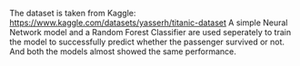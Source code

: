 The dataset is taken from Kaggle: https://www.kaggle.com/datasets/yasserh/titanic-dataset
A simple Neural Network model and a Random Forest Classifier are used seperately to train the model to successfully predict whether the passenger survived or not. And both the models almost showed the same performance.
